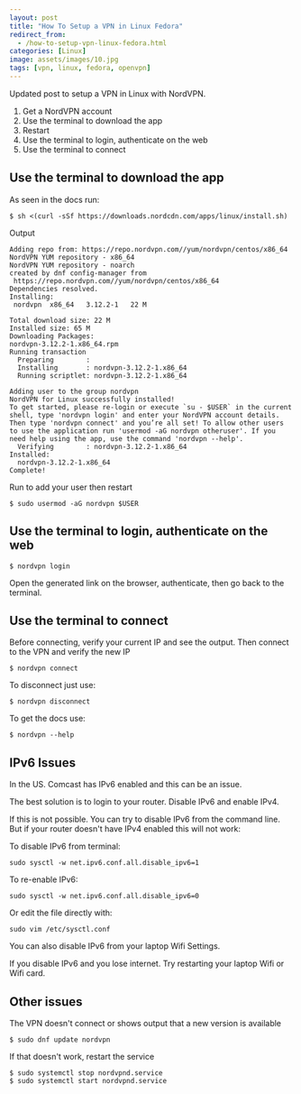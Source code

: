 ```yaml
---
layout: post
title: "How To Setup a VPN in Linux Fedora"
redirect_from:
  - /how-to-setup-vpn-linux-fedora.html
categories: [Linux]
image: assets/images/10.jpg
tags: [vpn, linux, fedora, openvpn]
---
```


Updated post to setup a VPN in Linux with NordVPN.

1. Get a NordVPN account
2. Use the terminal to download the app
3. Restart
4. Use the terminal to login, authenticate on the web
5. Use the terminal to connect

## Use the terminal to download the app

As seen in the docs run:

    $ sh <(curl -sSf https://downloads.nordcdn.com/apps/linux/install.sh)

Output

    Adding repo from: https://repo.nordvpn.com//yum/nordvpn/centos/x86_64
    NordVPN YUM repository - x86_64
    NordVPN YUM repository - noarch
    created by dnf config-manager from 
     https://repo.nordvpn.com//yum/nordvpn/centos/x86_64
    Dependencies resolved.
    Installing:
     nordvpn  x86_64   3.12.2-1   22 M

    Total download size: 22 M
    Installed size: 65 M
    Downloading Packages:
    nordvpn-3.12.2-1.x86_64.rpm
    Running transaction
      Preparing        :
      Installing       : nordvpn-3.12.2-1.x86_64
      Running scriptlet: nordvpn-3.12.2-1.x86_64

    Adding user to the group nordvpn
    NordVPN for Linux successfully installed!
    To get started, please re-login or execute `su - $USER` in the current shell, type 'nordvpn login' and enter your NordVPN account details. Then type 'nordvpn connect' and you’re all set! To allow other users to use the application run 'usermod -aG nordvpn otheruser'. If you need help using the app, use the command 'nordvpn --help'.
      Verifying        : nordvpn-3.12.2-1.x86_64
    Installed:
      nordvpn-3.12.2-1.x86_64
    Complete!

Run to add your user then restart

    $ sudo usermod -aG nordvpn $USER

## Use the terminal to login, authenticate on the web

    $ nordvpn login

Open the generated link on the browser, authenticate, then go back to the terminal.

## Use the terminal to connect

Before connecting, verify your current IP and see the output. Then connect to the VPN and verify the new IP

    $ nordvpn connect

To disconnect just use:

    $ nordvpn disconnect

To get the docs use:

    $ nordvpn --help

## IPv6 Issues

In the US. Comcast has IPv6 enabled and this can be an issue.

The best solution is to login to your router. Disable IPv6 and enable IPv4.

If this is not possible. You can try to disable IPv6 from the command line. But if your router doesn't have IPv4 enabled this will not work:

To disable IPv6 from terminal:

    sudo sysctl -w net.ipv6.conf.all.disable_ipv6=1

To re-enable IPv6:

    sudo sysctl -w net.ipv6.conf.all.disable_ipv6=0

Or edit the file directly with:

    sudo vim /etc/sysctl.conf

You can also disable IPv6 from your laptop Wifi Settings.

If you disable IPv6 and you lose internet. Try restarting your laptop Wifi or Wifi card.

## Other issues

The VPN doesn't connect or shows output that a new version is available

    $ sudo dnf update nordvpn

If that doesn't work, restart the service

    $ sudo systemctl stop nordvpnd.service
    $ sudo systemctl start nordvpnd.service